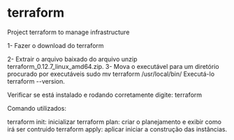 # terraform
Project terraform  to  manage infrastructure

1- Fazer o download do terraform 

2- Extrair o arquivo baixado do arquivo unzip terraform_0.12.7_linux_amd64.zip.
3- Mova o executável para um diretório procurado por executáveis sudo mv terraform /usr/local/bin/
   Executá-lo terraform --version.

   Verificar se está instalado e rodando corretamente digite: terraform

Comando utilizados:

terraform init:  inicializar
terraform plan:  criar o planejamento e exibir como irá ser contruido
terraform apply:  aplicar iniciar a construção das instâncias.

